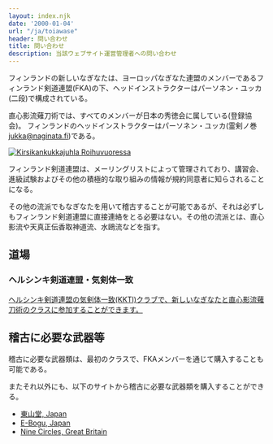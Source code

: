 ```yaml
---
layout: index.njk
date: '2000-01-04'
url: "/ja/toiawase"
header: 問い合わせ
title: 問い合わせ
description: 当該ウェブサイト運営管理者への問い合わせ
---
```


フィンランドの新しいなぎなたは、ヨーロッパなぎなた連盟のメンバーであるフィンランド剣道連盟(FKA)の下、ヘッドインストラクターはパーソネン・ユッカ(二段)で構成されている。

直心影流薙刀術では、すべてのメンバーが日本の秀徳会に属している(登録協会)。
フィンランドのヘッドインストラクターはパーソネン・ユッカ(霊剣ノ巻 jukka@naginata.fi)である。

[![Kirsikankukkajuhla Roihuvuoressa](https://farm6.static.flickr.com/5231/7188222444_8b8d2512c1_m.jpg)
](http://flickr.com/photos/naakkalinna/7188222444 "Kirsikankukkajuhla Roihuvuoressa / Naakka")

フィンランド剣道連盟は、メーリングリストによって管理されており、講習会、進級試験およびその他の積極的な取り組みの情報が規約同意者に知らされることになる。

その他の流派でもなぎなたを用いて稽古することが可能であるが、それは必ずしもフィンランド剣道連盟に直接連絡をとる必要はない。その他の流派とは、直心影流や天真正伝香取神道流、水鴎流などを指す。


## 道場

### ヘルシンキ剣道連盟・気剣体一致

[ヘルシンキ剣道連盟の気剣体一致(KKTI)クラブで、新しいなぎなたと直心影流薙刀術のクラスに参加することができます。
](http://www.kkti.fi/ "気剣体一致(KKTI)、ヘルシンキ剣道クラブ、オリンピックスタジアム")

## 稽古に必要な武器等

稽古に必要な武器類は、最初のクラスで、FKAメンバーを通じて購入することも可能である。

またそれ以外にも、以下のサイトから稽古に必要な武器類を購入することができる。

-   [東山堂, Japan](http://www.tozandoshop.com/ "Tozando")
-   [E-Bogu, Japan](http://www.e-bogu.jp/ "E-Bogu Japan")
-   [Nine Circles, Great Britain](http://www.ninecircles.co.uk/ "Nine Circles")
